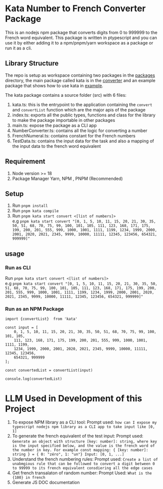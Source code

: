 # Kata Number to French Converter Package
This is an nodejs npm package that converts digits from 0 to 999999 to the French word equivalent. This package is written in ptypescript and you can use it by either adding it to a npm/pnpm/yarn workspace as a package or run it as a cli. 

## Library Structure
The repo is setup as workspace containing two packages in the [packages](https://github.com/tosinamuda/kata/tree/main/packages) directory,  the main package called kata is in the [converter](https://github.com/tosinamuda/kata/tree/main/packages/converter) and an example package that shows how to use kata in [example](https://github.com/tosinamuda/kata/tree/main/packages/examples).

The kata package contains a source folder (src) with 6  files:
1. kata.ts: this is the entrypoint to the application containing the `convert` and `convertList` function which are the major apis of the package
2. index.ts: exports all the public types, functions and class for the library to make the package importable in other packages
3. main.ts: expose the package as a CLI app
4. NumberConverter.ts: contains all the logic for converting a number
5. FrenchNumeral.ts: contains constant for the French numbers
6. TestData.ts: contains the input data for the task and also a mapping of the input data to the french word equivalent

## Requirement
1. Node version >= 18
2. Package Manager Yarn, NPM , PNPM (Recommended) 


## Setup
1. Run `pnpm install`
2. Run `pnpm kata compile`
3. Run `pnpm kata start convert <[list of numbers]>`   
e.g `pnpm kata start convert "[0, 1, 5, 10, 11, 15, 20, 21, 30, 35, 50, 51, 68, 70, 75, 99, 100, 101, 105, 111, 123, 168, 171, 175, 199, 200, 201, 555, 999, 1000, 1001, 1111, 1199, 1234, 1999, 2000, 2001, 2020, 2021, 2345, 9999, 10000, 11111, 12345, 123456, 654321, 999999]"`


## usage
### Run as CLI
Run `pnpm kata start convert <[list of numbers]>`   
e.g `pnpm kata start convert "[0, 1, 5, 10, 11, 15, 20, 21, 30, 35, 50, 51, 68, 70, 75, 99, 100, 101, 105, 111, 123, 168, 171, 175, 199, 200, 201, 555, 999, 1000, 1001, 1111, 1199, 1234, 1999, 2000, 2001, 2020, 2021, 2345, 9999, 10000, 11111, 12345, 123456, 654321, 999999]"`


### Run as an NPM Package
```
import {convertList}  from 'kata'

const input = [
    0, 1, 5, 10, 11, 15, 20, 21, 30, 35, 50, 51, 68, 70, 75, 99, 100, 101, 105,
    111, 123, 168, 171, 175, 199, 200, 201, 555, 999, 1000, 1001, 1111, 1199,
    1234, 1999, 2000, 2001, 2020, 2021, 2345, 9999, 10000, 11111, 12345, 123456,
    654321, 999999
];

const convertedList = convertList(input)

console.log(convertedList)
```


# LLM Used in Development of this Project
1. To expose NPM library as a CLI tool: 
Prompt used: `how can I expose my typescript nodejs npm library as a CLI app to take input like [0, 1]`
2. To generate the french equivalent of the test input: 
Prompt used: `Generate an object with structure [key: number]: string, where key is the input specified below, and the value is the french word of the number in key. For example const mapping: { [key: number]: string } = { 0: "zéro", 1: "un"}
Input: [0, 1, ...]`
3. Understand the french numbering rules: 
Prompt used: `Create a list of unabmgious rule that can be followed to convert a digit between 0 to 99999 to its french equivalent consdiering all the edge cases`
4. Get french transalaton of random number:
Prompt Used: `What is the {100} in french`
5. Generate JS DOC documentation
